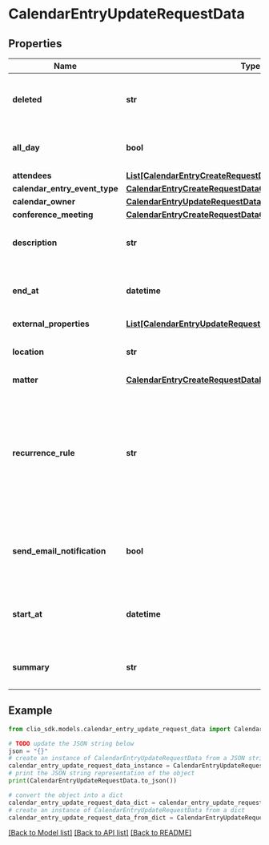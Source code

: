 # CalendarEntryUpdateRequestData


## Properties

Name | Type | Description | Notes
------------ | ------------- | ------------- | -------------
**deleted** | **str** | Flag to delete a specific instance of a recurring event. | [optional] 
**all_day** | **bool** | Whether or not the CalendarEntry is for all day. | [optional] 
**attendees** | [**List[CalendarEntryCreateRequestDataAttendeesInner]**](CalendarEntryCreateRequestDataAttendeesInner.md) |  | [optional] 
**calendar_entry_event_type** | [**CalendarEntryCreateRequestDataCalendarEntryEventType**](CalendarEntryCreateRequestDataCalendarEntryEventType.md) |  | [optional] 
**calendar_owner** | [**CalendarEntryUpdateRequestDataCalendarOwner**](CalendarEntryUpdateRequestDataCalendarOwner.md) |  | [optional] 
**conference_meeting** | [**CalendarEntryCreateRequestDataConferenceMeeting**](CalendarEntryCreateRequestDataConferenceMeeting.md) |  | [optional] 
**description** | **str** | A detailed description of the CalendarEntry. | [optional] 
**end_at** | **datetime** | The time the CalendarEntry ends (Expects an ISO-8601 timestamp). | [optional] 
**external_properties** | [**List[CalendarEntryUpdateRequestDataExternalPropertiesInner]**](CalendarEntryUpdateRequestDataExternalPropertiesInner.md) |  | [optional] 
**location** | **str** | The geographic location of the CalendarEntry. | [optional] 
**matter** | [**CalendarEntryCreateRequestDataMatter**](CalendarEntryCreateRequestDataMatter.md) |  | [optional] 
**recurrence_rule** | **str** | Recurrence rule for expanding recurring CalendarEntry. To convert an existing recurring event to a non-recurring event, &#x60;&#39;&#39;&#x60; or &#x60;null&#x60; are valid values. | [optional] 
**send_email_notification** | **bool** | Whether the calendar Entry should send email notifications to attendees | [optional] 
**start_at** | **datetime** | The time the CalendarEntry starts (Expects an ISO-8601 timestamp). | [optional] 
**summary** | **str** | A short summary of the CalendarEntry. | [optional] 

## Example

```python
from clio_sdk.models.calendar_entry_update_request_data import CalendarEntryUpdateRequestData

# TODO update the JSON string below
json = "{}"
# create an instance of CalendarEntryUpdateRequestData from a JSON string
calendar_entry_update_request_data_instance = CalendarEntryUpdateRequestData.from_json(json)
# print the JSON string representation of the object
print(CalendarEntryUpdateRequestData.to_json())

# convert the object into a dict
calendar_entry_update_request_data_dict = calendar_entry_update_request_data_instance.to_dict()
# create an instance of CalendarEntryUpdateRequestData from a dict
calendar_entry_update_request_data_from_dict = CalendarEntryUpdateRequestData.from_dict(calendar_entry_update_request_data_dict)
```
[[Back to Model list]](../README.md#documentation-for-models) [[Back to API list]](../README.md#documentation-for-api-endpoints) [[Back to README]](../README.md)


